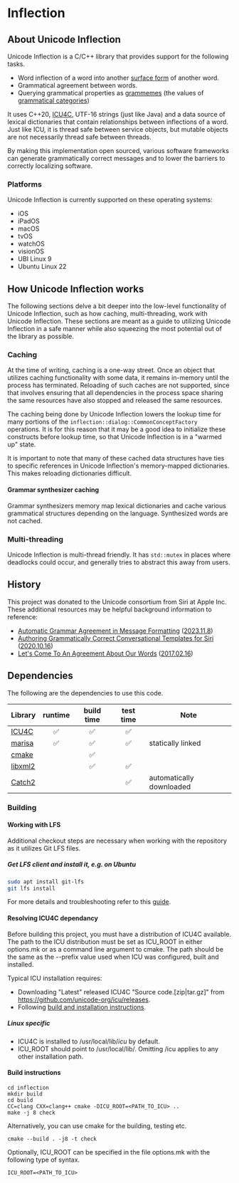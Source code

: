 <!--
 Copyright 2016-2024 Apple Inc. All rights reserved.
-->
# Inflection

## About Unicode Inflection

Unicode Inflection is a C/C++ library that provides support for the following tasks.

- Word inflection of a word into another [surface form](https://en.wikipedia.org/wiki/Surface_form) of another word.
- Grammatical agreement between words.
- Querying grammatical properties as [grammemes](https://en.wiktionary.org/wiki/grammeme) (the values of [grammatical categories](https://en.wikipedia.org/wiki/Grammatical_category)) 

It uses C++20, [ICU4C](https://icu.unicode.org/), UTF-16 strings (just like Java) and a data source of lexical
dictionaries that contain relationships between inflections of a word. Just like ICU, it is thread safe between service
objects, but mutable objects are not necessarily thread safe between threads.

By making this implementation open sourced, various software frameworks can generate grammatically correct messages
and to lower the barriers to correctly localizing software.

### Platforms
Unicode Inflection is currently supported on these operating systems:

* iOS
* iPadOS
* macOS
* tvOS
* watchOS
* visionOS
* UBI Linux 9
* Ubuntu Linux 22

## How Unicode Inflection works
The following sections delve a bit deeper into the low-level functionality of Unicode Inflection, such as how caching,
multi-threading, work with Unicode Inflection. These sections are meant as a guide to utilizing Unicode Inflection in a
safe manner while also squeezing the most potential out of the library as possible.

### Caching
At the time of writing, caching is a one-way street. Once an object that utilizes caching functionality with some data,
it remains in-memory until the process has terminated. Reloading of such caches are not supported, since that involves
ensuring that all dependencies in the process space sharing the same resources have also stopped and released the same
resources.

The caching being done by Unicode Inflection lowers the lookup time for many portions of the
`inflection::dialog::CommonConceptFactory`
operations. It is for this reason that it may be a good idea to initialize these constructs before lookup time, so
that Unicode Inflection is in a "warmed up" state.

It is important to note that many of these cached data structures have ties to specific references in Unicode Inflection's
memory-mapped dictionaries. This makes reloading dictionaries difficult.

#### Grammar synthesizer caching
Grammar synthesizers memory map lexical dictionaries and cache various grammatical structures depending on the language.
Synthesized words are not cached.

### Multi-threading
Unicode Inflection is multi-thread friendly. It has <code>std::mutex</code> in places where deadlocks could occur, and
generally tries to abstract this away from users.

## History

This project was donated to the Unicode consortium from Siri at Apple Inc. These additional
resources may be helpful background information to reference:

* [Automatic Grammar Agreement in Message Formatting](https://www.youtube.com/watch?v=C2e7hYIkqoM) ([2023.11.8](https://www.unicode.org/events/utw/2023/talks/grammar/))
* [Authoring Grammatically Correct Conversational Templates for Siri](https://www.youtube.com/watch?v=emlIWUTaJFM) ([2020.10.16](https://www.unicodeconference.org/iuc44/Conference_Program.pdf))
* [Let's Come To An Agreement About Our Words](https://www.youtube.com/watch?v=KclVxxHX26k) ([2017.02.16](https://www.imug.org/events/imug-2017-events.htm#words))

## Dependencies

The following are the dependencies to use this code.

| Library                                           | runtime | build time | test time | Note                     |
|---------------------------------------------------|:-------:|:----------:|:---------:|--------------------------|
| [ICU4C](https://icu.unicode.org/)                 |    ✅    |     ✅      |     ✅     |                          |
| [marisa](https://github.com/s-yata/marisa-trie)   |    ✅    |     ✅      |     ✅     | statically linked        |
| [cmake](https://cmake.org/)                       |         |     ✅      |           |                          |
| [libxml2](https://gitlab.gnome.org/GNOME/libxml2) |         |     ✅      |     ✅     |                          |
| [Catch2](https://github.com/catchorg/Catch2/)     |         |            |     ✅     | automatically downloaded |

### Building

#### Working with LFS

Additional checkout steps are necessary when working with the repository as it utilizes Git LFS files.

##### Get LFS client and install it, e.g. on Ubuntu

```bash
sudo apt install git-lfs
git lfs install
```

For more details and troubleshooting refer to this [guide](https://git-lfs.com/).

#### Resolving ICU4C dependancy

Before building this project, you must have a distribution of ICU4C available. The path to the ICU distribution must be
set as ICU_ROOT in either options.mk or as a command line argument to cmake. The path should be the same as the
--prefix value used when ICU was configured, built and installed.

Typical ICU installation requires:
* Downloading "Latest" released ICU4C "Source code.[zip|tar.gz]" from https://github.com/unicode-org/icu/releases.
* Following [build and installation instructions](https://unicode-org.github.io/icu/userguide/icu4c/build.html).

##### Linux specific
* ICU4C is installed to /usr/local/lib/*icu* by default.
* ICU_ROOT should point to /usr/local/lib/. Omitting /icu applies to any other installation path.

#### Build instructions

```
cd inflection
mkdir build
cd build
CC=clang CXX=clang++ cmake -DICU_ROOT=<PATH_TO_ICU> ..
make -j 8 check
```

Alternatively, you can use cmake for the building, testing etc.
```
cmake --build . -j8 -t check
```

Optionally, ICU_ROOT can be specified in the file options.mk with the following type of syntax.
```
ICU_ROOT=<PATH_TO_ICU>
```